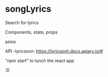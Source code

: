 # songLyrics
Search for lyrics

Components, state, props

axios

API -lyricsovn: https://lyricsovh.docs.apiary.io/#


"npm start" to lunch the react app

:D
